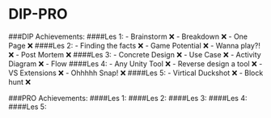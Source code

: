 # DIP-PRO
###DIP Achievements:
  ####Les 1:
    - Brainstorm  ❌
    - Breakdown   ❌
    - One Page    ❌
  ####Les 2:
    - Finding the facts ❌
    - Game Potential    ❌
    - Wanna play?!      ❌
    - Post Mortem       ❌
  ####Les 3:
    - Concrete Design   ❌
    - Use Case          ❌
    - Activity Diagram  ❌
    - Flow
  ####Les 4:
    - Any Unity Tool        ❌
    - Reverse design a tool ❌
    - VS Extensions         ❌
    - Ohhhhh Snap!          ❌
  ####Les 5:
    - Virtical Duckshot  ❌
    - Block hunt         ❌

###PRO Achievements:
  ####Les 1:
  ####Les 2:
  ####Les 3:
  ####Les 4:
  ####Les 5:
